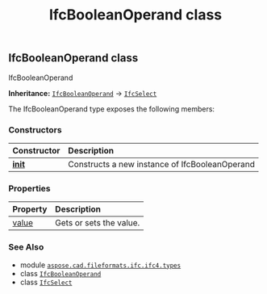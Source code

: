 ﻿---
title: IfcBooleanOperand class
second_title: Aspose.CAD for Python via .NET API References
description: 
type: docs
weight: 140
url: /aspose.cad.fileformats.ifc.ifc4.types/ifcbooleanoperand/
is_root: false
---

## IfcBooleanOperand class

IfcBooleanOperand



**Inheritance:** [`IfcBooleanOperand`](/cad/python-net/aspose.cad.fileformats.ifc.ifc4.types/ifcbooleanoperand) → 
[`IfcSelect`](/cad/python-net/aspose.cad.fileformats.ifc/ifcselect)



The IfcBooleanOperand type exposes the following members:

### Constructors
| Constructor | Description |
| :- | :- |
| [__init__](/cad/python-net/aspose.cad.fileformats.ifc.ifc4.types/ifcbooleanoperand/__init__/#) | Constructs a new instance of IfcBooleanOperand |


### Properties
| Property | Description |
| :- | :- |
| [value](/cad/python-net/aspose.cad.fileformats.ifc.ifc4.types/ifcbooleanoperand/value) | Gets or sets the value. |



### See Also
* module [`aspose.cad.fileformats.ifc.ifc4.types`](..)
* class [`IfcBooleanOperand`](/cad/python-net/aspose.cad.fileformats.ifc.ifc4.types/ifcbooleanoperand)
* class [`IfcSelect`](/cad/python-net/aspose.cad.fileformats.ifc/ifcselect)
